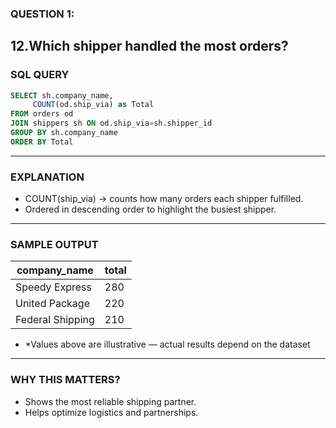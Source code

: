 ### QUESTION 1:
12.Which shipper handled the most orders?
---
### SQL QUERY
```sql
SELECT sh.company_name,
     COUNT(od.ship_via) as Total
FROM orders od
JOIN shippers sh ON od.ship_via=sh.shipper_id
GROUP BY sh.company_name
ORDER BY Total
```
---

### EXPLANATION
- COUNT(ship_via) → counts how many orders each shipper fulfilled.
- Ordered in descending order to highlight the busiest shipper.
---

### SAMPLE OUTPUT
| company_name     | total |
| ---------------- | ----- |
| Speedy Express   | 280   |
| United Package   | 220   |
| Federal Shipping | 210   |

- *Values above are illustrative — actual results depend on the dataset
---
### WHY THIS MATTERS?
- Shows the most reliable shipping partner.
- Helps optimize logistics and partnerships.